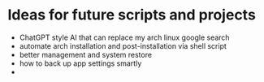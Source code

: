 # Ideas for future scripts and projects

- ChatGPT style AI that can replace my arch linux google search
- automate arch installation and post-installation via shell script
- better management and system restore
- how to back up app settings smartly
- 